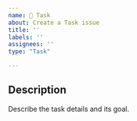 ```yaml
---
name: 🤖 Task
about: Create a Task issue
title: ''
labels: ''
assignees: ''
type: "Task"

---
```


## Description

Describe the task details and its goal.